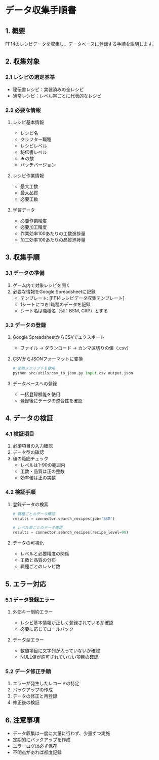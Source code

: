# データ収集手順書

## 1. 概要
FF14のレシピデータを収集し、データベースに登録する手順を説明します。

## 2. 収集対象
### 2.1 レシピの選定基準
- 秘伝書レシピ：実装済みの全レシピ
- 通常レシピ：レベル帯ごとに代表的なレシピ

### 2.2 必要な情報
1. レシピ基本情報
   - レシピ名
   - クラフター職種
   - レシピレベル
   - 秘伝書レベル
   - ★の数
   - パッチバージョン

2. レシピ作業情報
   - 最大工数
   - 最大品質
   - 必要工数

3. 学習データ
   - 必要作業精度
   - 必要加工精度
   - 作業効率100あたりの工数進捗量
   - 加工効率100あたりの品質進捗量

## 3. 収集手順
### 3.1 データの準備
1. ゲーム内で対象レシピを開く
2. 必要な情報をGoogle Spreadsheetに記録
   - テンプレート: [FF14レシピデータ収集テンプレート]
   - 1シートにつき1職種のデータを記録
   - シート名は職種名（例：BSM, CRP）とする

### 3.2 データの登録
1. Google SpreadsheetからCSVでエクスポート
   - ファイル → ダウンロード → カンマ区切りの値（.csv）
2. CSVからJSONフォーマットに変換
   ```python
   # 変換スクリプトを使用
   python src/utils/csv_to_json.py input.csv output.json
   ```

3. データベースへの登録
   - 一括登録機能を使用
   - 登録後にデータの整合性を確認

## 4. データの検証
### 4.1 検証項目
1. 必須項目の入力確認
2. データ型の確認
3. 値の範囲チェック
   - レベルは1-90の範囲内
   - 工数・品質は正の整数
   - 効率値は正の実数

### 4.2 検証手順
1. 登録データの検索
   ```python
   # 職種ごとのデータ確認
   results = connector.search_recipes(job='BSM')
   
   # レベル帯ごとのデータ確認
   results = connector.search_recipes(recipe_level=90)
   ```

2. データの可視化
   - レベルと必要精度の関係
   - 工数と品質の分布
   - 職種ごとのレシピ数

## 5. エラー対応
### 5.1 データ登録エラー
1. 外部キー制約エラー
   - レシピ基本情報が正しく登録されているか確認
   - 必要に応じてロールバック

2. データ型エラー
   - 数値項目に文字列が入っていないか確認
   - NULL値が許可されていない項目の確認

### 5.2 データ修正手順
1. エラーが発生したレコードの特定
2. バックアップの作成
3. データの修正と再登録
4. 修正後の検証

## 6. 注意事項
- データ収集は一度に大量に行わず、少量ずつ実施
- 定期的にバックアップを作成
- エラーログは必ず保存
- 不明点があれば都度記録 